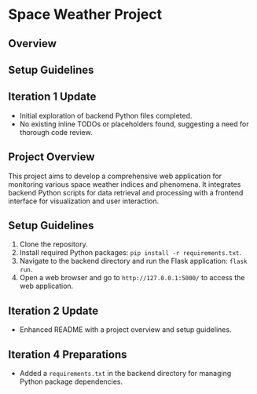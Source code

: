 # Space Weather Project

## Overview

## Setup Guidelines

## Iteration 1 Update
- Initial exploration of backend Python files completed.
- No existing inline TODOs or placeholders found, suggesting a need for thorough code review.

## Project Overview
This project aims to develop a comprehensive web application for monitoring various space weather indices and phenomena. It integrates backend Python scripts for data retrieval and processing with a frontend interface for visualization and user interaction.

## Setup Guidelines
1. Clone the repository.
2. Install required Python packages: `pip install -r requirements.txt`.
3. Navigate to the backend directory and run the Flask application: `flask run`.
4. Open a web browser and go to `http://127.0.0.1:5000/` to access the web application.

## Iteration 2 Update
- Enhanced README with a project overview and setup guidelines.

## Iteration 4 Preparations
- Added a `requirements.txt` in the backend directory for managing Python package dependencies.
